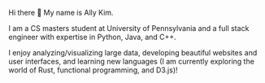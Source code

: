 Hi there 👋 My name is Ally Kim.

I am a CS masters student at University of Pennsylvania and a full stack engineer with expertise in Python, Java, and C++. 

I enjoy analyzing/visualizing large data, developing beautiful websites and user interfaces, and learning new languages (I am currently exploring the world of Rust, functional programming, and D3.js)!
